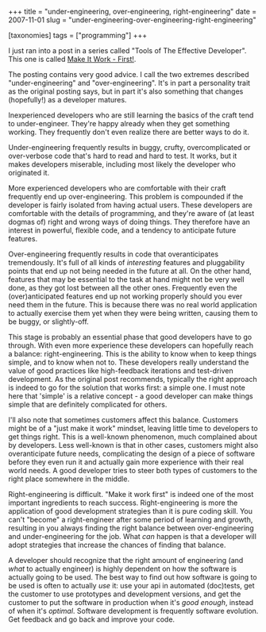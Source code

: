 +++
title = "under-engineering, over-engineering, right-engineering"
date = 2007-11-01
slug = "under-engineering-over-engineering-right-engineering"

[taxonomies]
tags = ["programming"]
+++

I just ran into a post in a series called "Tools of The Effective
Developer". This one is called [Make It Work -
First!](http://www.hans-eric.com/2007/10/29/tools-of-the-effective-developer-make-it-work-first/).

The posting contains very good advice. I call the two extremes described
"under-engineering" and "over-engineering". It's in part a personality
trait as the original posting says, but in part it's also something that
changes (hopefully!) as a developer matures.

Inexperienced developers who are still learning the basics of the craft
tend to under-engineer. They're happy already when they get something
working. They frequently don't even realize there are better ways to do
it.

Under-engineering frequently results in buggy, crufty, overcomplicated
or over-verbose code that's hard to read and hard to test. It works, but
it makes developers miserable, including most likely the developer who
originated it.

More experienced developers who are comfortable with their craft
frequently end up over-engineering. This problem is compounded if the
developer is fairly isolated from having actual users. These developers
are comfortable with the details of programming, and they're aware of
(at least dogmas of) right and wrong ways of doing things. They
therefore have an interest in powerful, flexible code, and a tendency to
anticipate future features.

Over-engineering frequently results in code that overanticipates
tremendously. It's full of all kinds of _interesting_ features and
pluggability points that end up not being needed in the future at all.
On the other hand, features that may be essential to the task at hand
might not be very well done, as they got lost between all the other
ones. Frequently even the (over)anticipated features end up not working
properly should you ever need them in the future. This is because there
was no real world application to actually exercise them yet when they
were being written, causing them to be buggy, or slightly-off.

This stage is probably an essential phase that good developers have to
go through. With even more experience these developers can hopefully
reach a balance: right-engineering. This is the ability to know when to
keep things simple, and to know when not to. These developers really
understand the value of good practices like high-feedback iterations and
test-driven development. As the original post recommends, typically the
right approach is indeed to go for the solution that works first: a
simple one. I must note here that 'simple' is a relative concept - a
good developer can make things simple that are definitely complicated
for others.

I'll also note that sometimes customers affect this balance. Customers
might be of a "just make it work" mindset, leaving little time to
developers to get things right. This is a well-known phenomenon, much
complained about by developers. Less well-known is that in other cases,
customers might also overanticipate future needs, complicating the
design of a piece of software before they even run it and actually gain
more experience with their real world needs. A good developer tries to
steer both types of customers to the right place somewhere in the
middle.

Right-engineering is difficult. "Make it work first" is indeed one of
the most important ingredients to reach success. Right-engineering is
more the application of good development strategies than it is pure
coding skill. You can't "become" a right-engineer after some period of
learning and growth, resulting in you always finding the right balance
between over-engineering and under-engineering for the job. What _can_
happen is that a developer will adopt strategies that increase the
chances of finding that balance.

A developer should recognize that the right amount of engineering (and
_what_ to actually engineer) is highly dependent on how the software is
actually going to be used. The best way to find out how software is
going to be used is often to actually _use_ it: use your api in
automated (doc)tests, get the customer to use prototypes and development
versions, and get the customer to put the software in production when
it's _good enough_, instead of when it's _optimal_. Software development
is frequently software evolution. Get feedback and go back and improve
your code.
